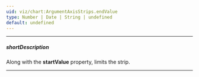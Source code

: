 ```yaml
---
uid: viz/chart:ArgumentAxisStrips.endValue
type: Number | Date | String | undefined
default: undefined
---
```

---
##### shortDescription
Along with the **startValue** property, limits the strip.

---
